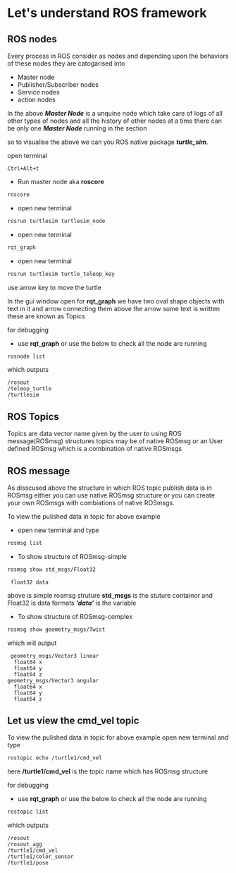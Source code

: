 # Let's understand ROS framework


## ROS nodes
 Every process in ROS consider as nodes and depending upon the behaviors of these nodes they are catogarised into
 * Master node
 * Publisher/Subscriber nodes
 * Service nodes
 * action nodes

In the above ***Master Node*** is a unquine node which take care of logs of all other types of nodes and all the history of other nodes at a time there can be only one ***Master Node*** running in the section

so to visualise the above we can you ROS native package ***turtle_sim***.

open terminal

```
Ctrl+Alt+t
```
* Run master node aka **roscore**
``` bash
roscore
```
* open new terminal
``` bash
rosrun turtlesim turtlesim_node
```
* open new terminal
``` bash
rqt_graph
```
* open new terminal
``` bash
rosrun turtlesim turtle_teleop_key
```
use arrow key to move the turtle

In the gui window open for **rqt_graph** we have two oval shape objects with text in it and arrow connecting  them above the arrow some text is written these are known as Topics

for debugging
* use **rqt_graph** or use the below to check all the node are running
```bash
rosnode list
```
which outputs
```
/rosout
/teleop_turtle
/turtlesim
```

## ROS Topics
Topics are data vector name given by the user to using ROS message(ROSmsg) structures
topics may be of native ROSmsg or an User defined ROSmsg which is a combination of native ROSmsgs
## ROS message
As disscused above the structure in which ROS topic publish data is in ROSmsg either
you can use native ROSmsg structure or you can create your own ROSmsgs with combiations of native ROSmsgs.

To view the pulished data in topic for above example
* open new terminal and type
```bash
rosmsg list
```
* To show structure of ROSmsg-simple
```bash
rosmsg show std_msgs/Float32
```
```
 float32 data
```
above is simple rosmsg struture **std_msgs** is the stuture containor and Float32 is data formats ***'data'*** is the variable
* To show structure of ROSmsg-complex
```bash
rosmsg show geometry_msgs/Twist
```
which will output
```
 geometry_msgs/Vector3 linear
  float64 x
  float64 y
  float64 z
geometry_msgs/Vector3 angular
  float64 x
  float64 y
  float64 z
```
## Let us view the cmd_vel topic
To view the pulished data in topic for above example
open new terminal and type
```bash
rostopic echo /turtle1/cmd_vel
```
here  **/turtle1/cmd_vel** is the topic name which has ROSmsg structure

for debugging
* use **rqt_graph** or use the below to check all the node are running
```bash
rostopic list
```
which outputs
```
/rosout
/rosout_agg
/turtle1/cmd_vel
/turtle1/color_sensor
/turtle1/pose
```
